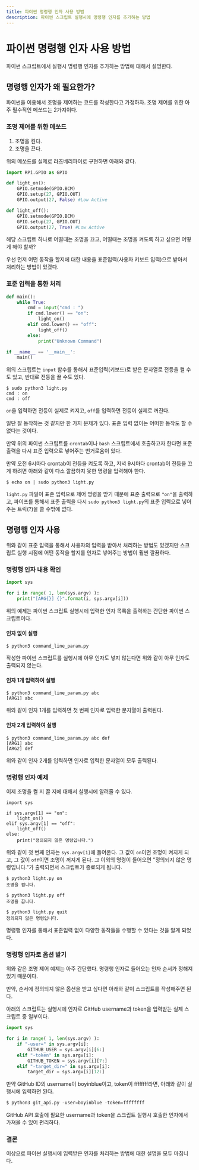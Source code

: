 ```yaml
---
title: 파이썬 명령행 인자 사용 방법
description: 파이썬 스크립트 실행시에 명령행 인자를 추가하는 방법
---
```



파이썬 명령행 인자 사용 방법
===


파이썬 스크립트에서 실행시 명령행 인자를 추가하는 방법에 대해서 설명한다.


명령행 인자가 왜 필요한가?
---


파이썬을 이용해서 조명을 제어하는 코드를 작성한다고 가정하자. 
조명 제어를 위한 아주 필수적인 메쏘드는 2가지이다. 


### 조명 제어를 위한 메쏘드


1. 조명을 켠다.
2. 조명을 끈다. 


위의 메쏘드를 실제로 라즈베리파이로 구현하면 아래와 같다. 


```python
import RPi.GPIO as GPIO

def light_on():
    GPIO.setmode(GPIO.BCM)
    GPIO.setup(27, GPIO.OUT)
    GPIO.output(27, False) #Low Active

def light_off():
    GPIO.setmode(GPIO.BCM)
    GPIO.setup(27, GPIO.OUT)
    GPIO.output(27, True) #Low Active
```


해당 스크립트 하나로 어떨때는 조명을 끄고, 
어떨때는 조명을 켜도록 하고 싶으면 어떻게 해야 할까? 


우선 먼저 어떤 동작을 할지에 대한 내용을 
표준입력(사용자 키보드 입력)으로 받아서 처리하는 방법이 있겠다.


### 표준 입력을 통한 처리


```python
def main():
    while True:
        cmd = input("cmd : ")
        if cmd.lower() == "on":
            light_on()
        elif cmd.lower() == "off":
            light_off()
        else:
            print("Unknown Command")

if __name__ == '__main__':
    main()
```


위의 스크립트는 <code>input</code> 함수를 통해서 
표준입력(키보드)로 받은 문자열로 전등을 켤 수도 있고, 
반대로 전등을 끌 수도 있다. 


```
$ sudo python3 light.py
cmd : on
cmd : off
```


<code>on</code>을 입력하면 전등이 실제로 켜지고, 
<code>off</code>를 입력하면 전등이 실제로 꺼진다. 


일단 잘 동작하는 것 같지만 한 가지 문제가 있다. 
표준 입력 없이는 어떠한 동작도 할 수 없다는 것이다. 


만약 위의 파이썬 스크립트를 <code>crontab</code>이나 
<code>bash</code> 스크립트에서 호출하고자 한다면 
표준 출력을 다시 표준 입력으로 넣어주는 번거로움이 있다. 


만약 오전 6시마다 crontab이 전등을 켜도록 하고, 
저녁 9시마다 crontab이 전등을 끄게 하려면 
아래와 같이 다소 깔끔하지 못한 명령을 입력해야 한다. 


```
$ echo on | sudo python3 light.py
```


<code>light.py</code> 파일이 표준 입력으로 제어 명령을 받기 때문에 
표준 출력으로 <code>"on"</code>을 출력하고, 파이프를 통해서 
표준 출력을 다시 <code>sudo python3 light.py</code>의 
표준 입력으로 넣어주는 트릭(?)을 쓸 수밖에 없다.


명령행 인자 사용
---


위와 같이 표준 입력을 통해서 사용자의 입력을 받아서 처리하는 방법도 있겠지만 
스크립트 실행 시점에 어떤 동작을 할지를 인자로 넣어주는 방법이 훨씬 깔끔하다. 


### 명령행 인자 내용 확인


```python
import sys

for i in range( 1, len(sys.argv) ):
    print("[ARG{}] {}".format(i, sys.argv[i]))
```


위의 예제는 파이썬 스크립트 실행시에 입력한 인자 목록을 
출력하는 간단한 파이썬 스크립트이다. 


#### 인자 없이 실행


```
$ python3 command_line_param.py

```


작성한 파이썬 스크립트를 실행시에 아무 인자도 넣지 않는다면 
위와 같이 아무 인자도 출력되지 않는다. 


#### 인자 1개 입력하여 실행


```
$ python3 command_line_param.py abc
[ARG1] abc
```


위와 같이 인자 1개를 입력하면 첫 번째 인자로 입력한 문자열이 출력된다. 


#### 인자 2개 입력하여 실행


```
$ python3 command_line_param.py abc def
[ARG1] abc
[ARG2] def
```


위와 같이 인자 2개를 입력하면 인자로 입력한 문자열이 모두 출력된다. 


### 명령행 인자 예제


이제 조명을 켤 지 끌 지에 대해서 실행시에 알려줄 수 있다. 


```
import sys

if sys.argv[1] == "on":
    light_on()
elif sys.argv[1] == "off":
    light_off()
else:
    print("정의되지 않은 명령입니다.")
```


위와 같이 첫 번째 인자는 <code>sys.argv[1]</code>에 들어온다. 
그 값이 <code>on</code>이면 조명이 켜지게 되고, 
그 값이 <code>off</code>이면 조명이 꺼지게 된다. 
그 이외의 명령이 들어오면 "정의되지 않은 명령입니다."가 출력되면서 
스크립트가 종료되게 됩니다. 


```
$ python3 light.py on
조명을 켭니다.

$ python3 light.py off
조명을 끕니다.

$ python3 light.py quit
정의되지 않은 명령입니다.
```


명령행 인자를 통해서 표준입력 없이 다양한 동작들을 
수행할 수 있다는 것을 알게 되었다. 


### 명령행 인자로 옵션 받기


위와 같은 조명 제어 예제는 아주 간단했다. 
명령행 인자로 들어오는 인자 순서가 정해져 있기 때문이다. 


만약, 순서에 정의되지 않은 옵션을 받고 싶다면 
아래와 같이 스크립트를 작성해주면 된다. 


아래의 스크립트는 실행시에 인자로 
GitHub username과 token을 입력받는 실제 스크립트 중 일부이다. 


```python
import sys

for i in range( 1, len(sys.argv) ):
    if "-user=" in sys.argv[i]:
        GITHUB_USER = sys.argv[i][6:]
    elif "-token" in sys.argv[i]:
        GITHUB_TOKEN = sys.argv[i][7:]
    elif "-target_dir=" in sys.argv[i]:
        target_dir = sys.argv[i][12:]
```


만약 GitHub ID의 username이 boyinblue이고, token이 ffffffff라면, 
아래와 같이 실행시에 입력하면 된다. 


```python
$ python3 git_api.py -user=boyinblue -token=ffffffff
```


GitHub API 호출에 필요한 username과 token을 
스크립트 실행시 호출한 인자에서 가져올 수 있어 편리하다. 


### 결론


이상으로 파이썬 실행시에 입력받은 인자를 처리하는 방법에 대한 설명을 
모두 마칩니다. 


